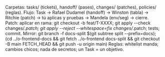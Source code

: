 Carpetas: tasks/ (tickets), handoff/ (pases), changes/ (patches), policies/ (reglas).
Flujo: Task → Rafael Dudamel (handoff) → Winston (tabla) → Ritchie (patch) → tú aplicas y pruebas → Mandela (env/seg) → cierre.
Patch: aplicar en rama: git checkout -b feat/T-XXXX; git apply --check changes/*.patch; git apply --reject --whitespace=fix changes/*.patch; tests; commit.
Mirror: git branch -f docs-split $(git subtree split --prefix=docs); (cd ../o-frontend-docs && git fetch ../o-frontend docs-split && git checkout -B main FETCH_HEAD && git push -u origin main)
Reglas: whitelist manda; cambios chicos; nada de secretos; un Task = un objetivo.
